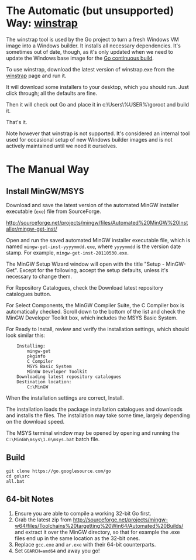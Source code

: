 # The Automatic (but unsupported) Way: [winstrap](https://github.com/golang/winstrap)

The winstrap tool is used by the Go project to turn a fresh Windows VM image into a Windows builder. It installs all necessary dependencies. It's sometimes out of date, though, as it's only updated when we need to update the Windows base image for the [Go continuous build](https://build.golang.org/).

To use winstrap, download the latest version of winstrap.exe from the [winstrap](https://github.com/golang/winstrap) page and run it.

It will download some installers to your desktop, which you should run. Just click through; all the defaults are fine.

Then it will check out Go and place it in c:\Users\\%USER%\goroot and build it.

That's it.

Note however that winstrap is not supported. It's considered an internal tool used for occasional setup of new Windows builder images and is not actively maintained until we need it ourselves.

# The Manual Way

## Install MinGW/MSYS

Download and save the latest version of the automated MinGW installer executable (` exe `) file from SourceForge.

http://sourceforge.net/projects/mingw/files/Automated%20MinGW%20Installer/mingw-get-inst/

Open and run the saved automated MinGW installer executable file, which is named ` mingw-get-inst-yyyymmdd.exe `, where ` yyyymmdd ` is the version date stamp. For example, ` mingw-get-inst-20110530.exe `.

The MinGW Setup Wizard window will open with the title "Setup - MinGW-Get". Except for the following, accept the setup defaults, unless it's necessary to change them.

For Repository Catalogues, check the Download latest repository catalogues button.

For Select Components, the MinGW Compiler Suite, the C Compiler box is automatically checked. Scroll down to the bottom of the list and check the MinGW Developer Toolkit box, which includes the MSYS Basic System.

For Ready to Install, review and verify the installation settings, which should look similar this:
```
    Installing:
        mingw-get
        pkginfo
        C Compiler
        MSYS Basic System
        MinGW Developer Toolkit 
    Downloading latest repository catalogues 
    Destination location:
        C:\MinGW 
```
When the installation settings are correct, Install.

The installation loads the package installation catalogues and downloads and installs the files. The installation may take some time, largely depending on the download speed.

The MSYS terminal window may be opened by opening and running the ` C:\MinGW\msys\1.0\msys.bat ` batch file.

## Build

```
git clone https://go.googlesource.com/go
cd go\src
all.bat
```

## 64-bit Notes

  1. Ensure you are able to compile a working 32-bit Go first.
  1. Grab the latest zip from http://sourceforge.net/projects/mingw-w64/files/Toolchains%20targetting%20Win64/Automated%20Builds/ and extract it over the MinGW directory, so that for example the .exe files end up in the same location as the 32-bit ones.
  1. Replace ` gcc.exe ` and ` ar.exe ` with their 64-bit counterparts.
  1. Set ` GOARCH=amd64 ` and away you go!

